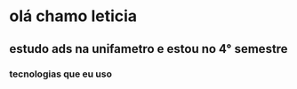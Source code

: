 # olá chamo leticia  
## estudo ads na unifametro e estou no 4° semestre
### tecnologias que eu uso
